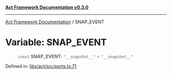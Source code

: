 [**Act Framework Documentation v0.3.0**](../README.md)

***

[Act Framework Documentation](../globals.md) / SNAP\_EVENT

# Variable: SNAP\_EVENT

> `const` **SNAP\_EVENT**: `"__snapshot__"` = `"__snapshot__"`

Defined in: [libs/act/src/ports.ts:71](https://github.com/Rotorsoft/act-root/blob/44434ac9e20b81fc5bbda127e1633a974aa78bcb/libs/act/src/ports.ts#L71)
